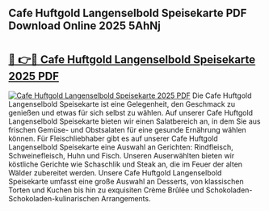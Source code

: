 ## Cafe Huftgold Langenselbold Speisekarte PDF Download Online 2025 5AhNj

# <h2><a href="http://gc6tht.nevu.top/?p=Cafe+Huftgold+Langenselbold+Speisekarte">🔗 👉🔴 Cafe Huftgold Langenselbold Speisekarte 2025 PDF</a></h2>

[![Cafe Huftgold Langenselbold Speisekarte 2025 PDF](https://i.imgur.com/dBaPXMq.png)](http://gc6tht.nevu.top/?p=Cafe+Huftgold+Langenselbold+Speisekarte)
Die Cafe Huftgold Langenselbold Speisekarte ist eine Gelegenheit, den Geschmack zu genießen und etwas für sich selbst zu wählen. Auf unserer Cafe Huftgold Langenselbold Speisekarte bieten wir einen Salatbereich an, in dem Sie aus frischen Gemüse- und Obstsalaten für eine gesunde Ernährung wählen können. Für Fleischliebhaber gibt es auf unserer Cafe Huftgold Langenselbold Speisekarte eine Auswahl an Gerichten: Rindfleisch, Schweinefleisch, Huhn und Fisch. Unseren Auserwählten bieten wir köstliche Gerichte wie Schaschlik und Steak an, die im Feuer der alten Wälder zubereitet werden. Unsere Cafe Huftgold Langenselbold Speisekarte umfasst eine große Auswahl an Desserts, von klassischen Torten und Kuchen bis hin zu exquisiten Crème Brûlée und Schokoladen-Schokoladen-kulinarischen Arrangements.
